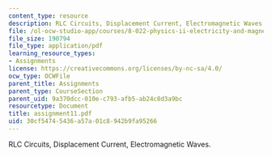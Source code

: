 ```yaml
---
content_type: resource
description: RLC Circuits, Displacement Current, Electromagnetic Waves.
file: /ol-ocw-studio-app/courses/8-022-physics-ii-electricity-and-magnetism-fall-2002/30cf54745436a57a01c8942b9fa95266_assignment11.pdf
file_size: 190794
file_type: application/pdf
learning_resource_types:
- Assignments
license: https://creativecommons.org/licenses/by-nc-sa/4.0/
ocw_type: OCWFile
parent_title: Assignments
parent_type: CourseSection
parent_uid: 9a370dcc-010e-c793-afb5-ab24c8d3a9bc
resourcetype: Document
title: assignment11.pdf
uid: 30cf5474-5436-a57a-01c8-942b9fa95266
---
```

RLC Circuits, Displacement Current, Electromagnetic Waves.